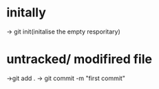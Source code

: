 # initally 
-> git init(initalise the empty resporitary)
# untracked/ modifired file
->git add .
-> git commit -m "first commit"